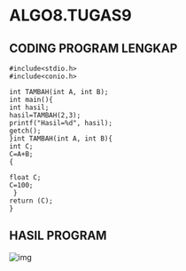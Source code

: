 # ALGO8.TUGAS9

## CODING PROGRAM LENGKAP


    #include<stdio.h>
    #include<conio.h>

    int TAMBAH(int A, int B);
    int main(){
    int hasil;
    hasil=TAMBAH(2,3);
    printf("Hasil=%d", hasil);
    getch();
    }int TAMBAH(int A, int B){
    int C;
    C=A+B;
    {

    float C;
    C=100;
     }
    return (C);
    }


## HASIL PROGRAM 


![img](https://github.com/dindapuspitadewi/ALGO8.TUGAS9/blob/master/9.jpg?raw=true)
